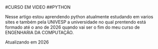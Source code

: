 #CURSO EM VIDEO
##PYTHON

Nesse artigo estou aprendendo python atualmente estudando em varios sites
e também pela UNIVESP a universidade no qual prentendo está formado até o 
ano de 2026 quando vai ser o fim do meu curso de ENGENHARIA DA COMPUTAÇÃO.

Atualizando em 2026